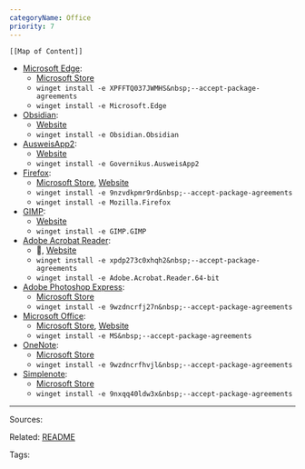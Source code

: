 ```yaml
---
categoryName: Office
priority: 7
---
```


```dynamic-embed
[[Map of Content]]
```


<ul class="dataview list-view-ul"><li><span><a aria-label-position="top" aria-label="apps/Microsoft Edge.md" data-href="apps/Microsoft Edge.md" href="apps/Microsoft Edge.md" class="internal-link" target="_blank" rel="noopener">Microsoft Edge</a></span>: <ul class="dataview dataview-ul dataview-result-list-ul"><li class="dataview-result-list-li"><span><a aria-label-position="top" aria-label="https://microsoft.com/store/apps/XPFFTQ037JWMHS" rel="noopener" class="external-link" href="https://microsoft.com/store/apps/XPFFTQ037JWMHS" target="_blank">Microsoft Store</a></span></li><li class="dataview-result-list-li"><span><code>winget install -e XPFFTQ037JWMHS&amp;nbsp;--accept-package-agreements</code></span></li><li class="dataview-result-list-li"><span><code>winget install -e Microsoft.Edge</code></span></li></ul></li><li><span><a aria-label-position="top" aria-label="apps/Obsidian.md" data-href="apps/Obsidian.md" href="apps/Obsidian.md" class="internal-link" target="_blank" rel="noopener">Obsidian</a></span>: <ul class="dataview dataview-ul dataview-result-list-ul"><li class="dataview-result-list-li"><span><a aria-label-position="top" aria-label="https://obsidian.md/" rel="noopener" class="external-link" href="https://obsidian.md/" target="_blank">Website</a></span></li><li class="dataview-result-list-li"><span><code>winget install -e Obsidian.Obsidian</code></span></li></ul></li><li><span><a aria-label-position="top" aria-label="apps/AusweisApp2.md" data-href="apps/AusweisApp2.md" href="apps/AusweisApp2.md" class="internal-link" target="_blank" rel="noopener">AusweisApp2</a></span>: <ul class="dataview dataview-ul dataview-result-list-ul"><li class="dataview-result-list-li"><span><a aria-label-position="top" aria-label="https://www.ausweisapp.bund.de/download" rel="noopener" class="external-link" href="https://www.ausweisapp.bund.de/download" target="_blank">Website</a></span></li><li class="dataview-result-list-li"><span><code>winget install -e Governikus.AusweisApp2</code></span></li></ul></li><li><span><a aria-label-position="top" aria-label="apps/Firefox.md" data-href="apps/Firefox.md" href="apps/Firefox.md" class="internal-link" target="_blank" rel="noopener">Firefox</a></span>: <ul class="dataview dataview-ul dataview-result-list-ul"><li class="dataview-result-list-li"><span><a aria-label-position="top" aria-label="https://microsoft.com/store/apps/9nzvdkpmr9rd" rel="noopener" class="external-link" href="https://microsoft.com/store/apps/9nzvdkpmr9rd" target="_blank">Microsoft Store</a>, <a aria-label-position="top" aria-label="https://www.mozilla.org/en-US/firefox/download/thanks/" rel="noopener" class="external-link" href="https://www.mozilla.org/en-US/firefox/download/thanks/" target="_blank">Website</a></span></li><li class="dataview-result-list-li"><span><code>winget install -e 9nzvdkpmr9rd&amp;nbsp;--accept-package-agreements</code></span></li><li class="dataview-result-list-li"><span><code>winget install -e Mozilla.Firefox</code></span></li></ul></li><li><span><a aria-label-position="top" aria-label="apps/GIMP.md" data-href="apps/GIMP.md" href="apps/GIMP.md" class="internal-link" target="_blank" rel="noopener">GIMP</a></span>: <ul class="dataview dataview-ul dataview-result-list-ul"><li class="dataview-result-list-li"><span><a aria-label-position="top" aria-label="https://www.gimp.org/downloads/" rel="noopener" class="external-link" href="https://www.gimp.org/downloads/" target="_blank">Website</a></span></li><li class="dataview-result-list-li"><span><code>winget install -e GIMP.GIMP</code></span></li></ul></li><li><span><a aria-label-position="top" aria-label="apps/Adobe Acrobat Reader.md" data-href="apps/Adobe Acrobat Reader.md" href="apps/Adobe Acrobat Reader.md" class="internal-link" target="_blank" rel="noopener">Adobe Acrobat Reader</a></span>: <ul class="dataview dataview-ul dataview-result-list-ul"><li class="dataview-result-list-li"><span>🔗, <a aria-label-position="top" aria-label="https://get.adobe.com/reader/" rel="noopener" class="external-link" href="https://get.adobe.com/reader/" target="_blank">Website</a></span></li><li class="dataview-result-list-li"><span><code>winget install -e xpdp273c0xhqh2&amp;nbsp;--accept-package-agreements</code></span></li><li class="dataview-result-list-li"><span><code>winget install -e Adobe.Acrobat.Reader.64-bit</code></span></li></ul></li><li><span><a aria-label-position="top" aria-label="apps/Adobe Photoshop Express.md" data-href="apps/Adobe Photoshop Express.md" href="apps/Adobe Photoshop Express.md" class="internal-link" target="_blank" rel="noopener">Adobe Photoshop Express</a></span>: <ul class="dataview dataview-ul dataview-result-list-ul"><li class="dataview-result-list-li"><span><a aria-label-position="top" aria-label="https://microsoft.com/store/apps/9wzdncrfj27n" rel="noopener" class="external-link" href="https://microsoft.com/store/apps/9wzdncrfj27n" target="_blank">Microsoft Store</a></span></li><li class="dataview-result-list-li"><span><code>winget install -e 9wzdncrfj27n&amp;nbsp;--accept-package-agreements</code></span></li></ul></li><li><span><a aria-label-position="top" aria-label="apps/Microsoft Office.md" data-href="apps/Microsoft Office.md" href="apps/Microsoft Office.md" class="internal-link" target="_blank" rel="noopener">Microsoft Office</a></span>: <ul class="dataview dataview-ul dataview-result-list-ul"><li class="dataview-result-list-li"><span><a aria-label-position="top" aria-label="https://microsoft.com/store/apps/MS" rel="noopener" class="external-link" href="https://microsoft.com/store/apps/MS" target="_blank">Microsoft Store</a>, <a aria-label-position="top" aria-label="https://account.microsoft.com/services/office/install" rel="noopener" class="external-link" href="https://account.microsoft.com/services/office/install" target="_blank">Website</a></span></li><li class="dataview-result-list-li"><span><code>winget install -e MS&amp;nbsp;--accept-package-agreements</code></span></li></ul></li><li><span><a aria-label-position="top" aria-label="apps/OneNote.md" data-href="apps/OneNote.md" href="apps/OneNote.md" class="internal-link" target="_blank" rel="noopener">OneNote</a></span>: <ul class="dataview dataview-ul dataview-result-list-ul"><li class="dataview-result-list-li"><span><a aria-label-position="top" aria-label="https://microsoft.com/store/apps/9wzdncrfhvjl" rel="noopener" class="external-link" href="https://microsoft.com/store/apps/9wzdncrfhvjl" target="_blank">Microsoft Store</a></span></li><li class="dataview-result-list-li"><span><code>winget install -e 9wzdncrfhvjl&amp;nbsp;--accept-package-agreements</code></span></li></ul></li><li><span><a aria-label-position="top" aria-label="apps/Simplenote.md" data-href="apps/Simplenote.md" href="apps/Simplenote.md" class="internal-link" target="_blank" rel="noopener">Simplenote</a></span>: <ul class="dataview dataview-ul dataview-result-list-ul"><li class="dataview-result-list-li"><span><a aria-label-position="top" aria-label="https://microsoft.com/store/apps/9nxqq40ldw3x" rel="noopener" class="external-link" href="https://microsoft.com/store/apps/9nxqq40ldw3x" target="_blank">Microsoft Store</a></span></li><li class="dataview-result-list-li"><span><code>winget install -e 9nxqq40ldw3x&amp;nbsp;--accept-package-agreements</code></span></li></ul></li></ul>


---


Sources:

Related:
[README](../README.md)

Tags:
